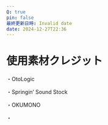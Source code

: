 ```yaml
---
Q: true
pin: false
最終更新日時: Invalid date
date: 2024-12-27T22:36
---
```

# 使用素材クレジット

・OtoLogic

・Springin’ Sound Stock

・OKUMONO

・